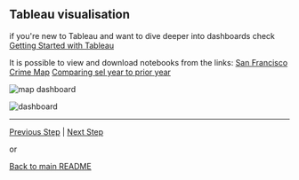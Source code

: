 ## Tableau visualisation 

if you're new to Tableau and want to dive deeper into dashboards check [Getting Started with Tableau](https://www.tableau.com/learn/get-started)

It is possible to view and download notebooks from the links: [San Francisco Crime Map](https://public.tableau.com/app/profile/illia5085/viz/SFPDCrimemap/Dashboard1) [Comparing sel year to prior year](https://public.tableau.com/app/profile/illia5085/viz/SFPDCrimedashboard/SFPDPolicedata)

![map dashboard](https://i.imgur.com/GnIyvuU.png)

![dashboard](https://i.imgur.com/tWkmLtq.png)

---

[Previous Step](dbt.md) | [Next Step](improvements.md)

or

[Back to main README](../README.md)
